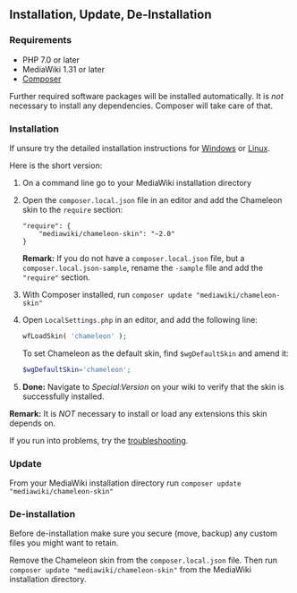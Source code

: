 ## Installation, Update, De-Installation

### Requirements

- PHP 7.0 or later
- MediaWiki 1.31 or later
- [Composer][composer]

Further required software packages will be installed automatically. It is *not*
necessary to install any dependencies. Composer will take care of that.

### Installation

If unsure try the detailed installation instructions for
[Windows](installation-windows.md) or [Linux](installation-linux.md).

Here is the short version:

1. On a command line go to your MediaWiki installation directory

2. Open the `composer.local.json` file in an editor and add the Chameleon skin
   to the `require` section:
   ```
   "require": {
       "mediawiki/chameleon-skin": "~2.0"
   }
   ```
   
   **Remark:** If you do not have a `composer.local.json` file, but a
   `composer.local.json-sample`, rename the `-sample` file and add the
   `"require"` section.
   
3. With Composer installed, run
   `composer update "mediawiki/chameleon-skin"`
   
4. Open `LocalSettings.php` in an editor, and add the following line:

   ```php
   wfLoadSkin( 'chameleon' );
	```

   To set Chameleon as the default skin, find `$wgDefaultSkin` and amend it:
   ```php
   $wgDefaultSkin='chameleon';
   ```
5. __Done:__ Navigate to _Special:Version_ on your wiki to verify that the skin
   is successfully installed.

**Remark:** It is _NOT_ necessary to install or load any extensions this skin
depends on.

If you run into problems, try the
[troubleshooting](installation-troubleshooting.md).

### Update

From your MediaWiki installation directory run `composer update
"mediawiki/chameleon-skin"`

### De-installation

Before de-installation make sure you secure (move, backup) any custom files you
might want to retain.

Remove the Chameleon skin from the `composer.local.json` file. Then run
`composer update "mediawiki/chameleon-skin"` from the MediaWiki installation
directory.

[composer]: https://getcomposer.org/
